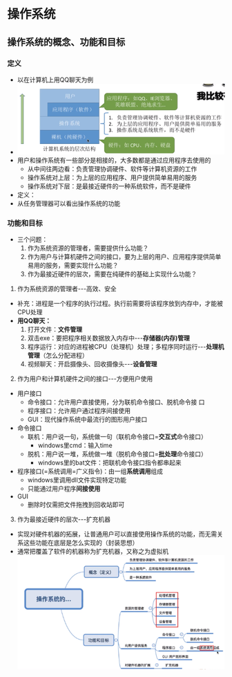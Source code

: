 # 操作系统

## 操作系统的概念、功能和目标
### 定义
- 以在计算机上用QQ聊天为例
- ![](./1-1-gainian.png)
- 用户和操作系统有一些部分是相接的，大多数都是通过应用程序去使用的
  - 从中间往两边看：负责管理协调硬件、软件等计算机资源的工作
  - 操作系统对上层：为上层的应用程序、用户提供简单易用的服务
  - 操作系统对下层：是最接近硬件的一种系统软件，而不是硬件
- 定义：
- 从任务管理器可以看出操作系统的功能
### 功能和目标
- 三个问题：
  1. 作为系统资源的管理者，需要提供什么功能？
  2. 作为用户与计算机硬件之间的接口，要为上层的用户、应用程序提供简单易用的服务，需要实现什么功能？
  3. 作为最接近硬件的层次，需要在纯硬件的基础上实现什么功能？
1. 作为系统资源的管理者---高效、安全
  - 补充：进程是一个程序的执行过程。执行前需要将该程序放到内存中，才能被CPU处理
  - **用QQ聊天：**
    1. 打开文件：**文件管理**
    2. 双击exe：要把程序相关数据放入内存中---**存储器(内存)管理**
    3. 程序运行：对应的进程被CPU（处理机）处理；多程序同时运行---**处理机管理**（怎么分配进程）
    4. 视频聊天：开启摄像头、回收摄像头---**设备管理**
2. 作为用户和计算机硬件之间的接口---方便用户使用
  - 用户接口
    - 命令接口：允许用户直接使用，分为联机命令接口、脱机命令接 口
    - 程序接口：允许用户通过程序间接使用
    - GUI：现代操作系统中最流行的图形用户接口
  - 命令接口
    - 联机：用户说一句，系统做一句（联机命令接口=**交互式**命令接口）
      - windows里cmd：输入time
    - 脱机：用户说一堆，系统做一堆（脱机命令接口=**批处理**命令接口）
      - windows里的bat文件：把联机命令接口指令都串起来
  - 程序接口(=系统调用=广义指令)：由一组**系统调用**组成
    - windows里调用dll文件实现特定功能
    - 只能通过用户程序**间接使用**
  - GUI
    - 删除时仅需把文件拖拽到回收站即可
3. 作为最接近硬件的层次---扩充机器
  - 实现对硬件机器的拓展，让普通用户可以直接使用操作系统的功能，而无需关系这些功能在底层是怎么实现的（封装思想）
  - 通常把覆盖了软件的机器称为扩充机器，又称之为虚拟机  
![](./1-1-整体思维导图.png)